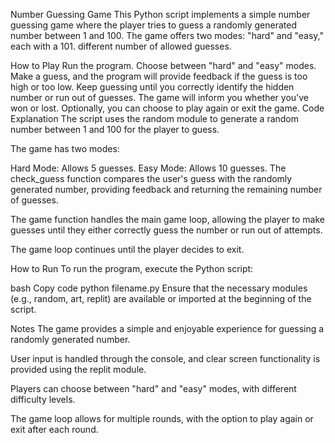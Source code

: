 Number Guessing Game
This Python script implements a simple number guessing game where
the player tries to guess a randomly generated number between 1 and
100. The game offers two modes: "hard" and "easy," each with a
101. different number of allowed guesses.

How to Play
Run the program.
Choose between "hard" and "easy" modes.
Make a guess, and the program will provide feedback if the guess 
is too high or too low.
Keep guessing until you correctly identify the hidden number or 
run out of guesses.
The game will inform you whether you've won or lost.
Optionally, you can choose to play again or exit the game.
Code Explanation
The script uses the random module to generate a random number 
between 1 and 100 for the player to guess.

The game has two modes:

Hard Mode: Allows 5 guesses.
Easy Mode: Allows 10 guesses.
The check_guess function compares the user's guess with the randomly 
generated number, providing feedback and returning the remaining number
of guesses.

The game function handles the main game loop, allowing the player to
make guesses until they either correctly guess the number or run out
of attempts.

The game loop continues until the player decides to exit.

How to Run
To run the program, execute the Python script:

bash
Copy code
python filename.py
Ensure that the necessary modules (e.g., random, art, replit) 
are available or imported at the beginning of the script.

Notes
The game provides a simple and enjoyable experience for guessing
a randomly generated number.

User input is handled through the console, and clear screen functionality
is provided using the replit module.

Players can choose between "hard" and "easy" modes, with different 
difficulty levels.

The game loop allows for multiple rounds, with the option to play 
again or exit after each round.




